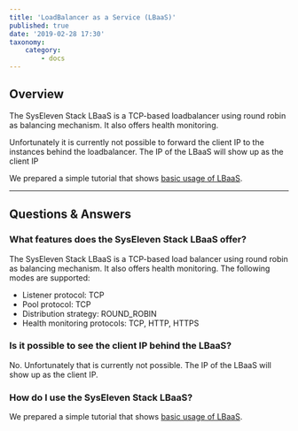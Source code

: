 ```yaml
---
title: 'LoadBalancer as a Service (LBaaS)'
published: true
date: '2019-02-28 17:30'
taxonomy:
    category:
        - docs
---
```


## Overview

The SysEleven Stack LBaaS is a TCP-based loadbalancer using round robin as balancing mechanism.
It also offers health monitoring.

Unfortunately it is currently not possible to forward the client IP to the instances behind the loadbalancer. The IP of the LBaaS will show up as the client IP

We prepared a simple tutorial that shows [basic usage of LBaaS](../../../02.Tutorials/05.lbaas/docs.en.md).

---

## Questions & Answers

### What features does the SysEleven Stack LBaaS offer?

The SysEleven Stack LBaaS is a TCP-based load balancer using round robin as balancing mechanism.
It also offers health monitoring.
The following modes are supported:

- Listener protocol: TCP
- Pool protocol: TCP
- Distribution strategy: ROUND_ROBIN
- Health monitoring protocols: TCP, HTTP, HTTPS

### Is it possible to see the client IP behind the LBaaS?

No. Unfortunately that is currently not possible. The IP of the LBaaS will show up as the client IP.

### How do I use the SysEleven Stack LBaaS?

We prepared a simple tutorial that shows [basic usage of LBaaS](../../../02.Tutorials/05.lbaas/docs.en.md).
